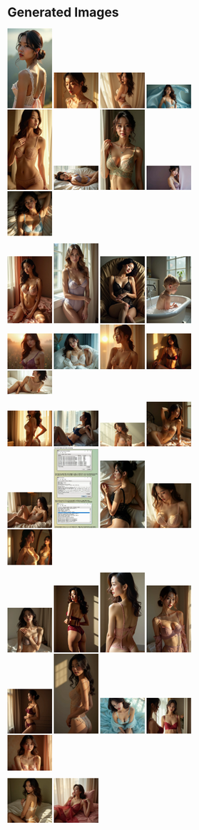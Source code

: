 # Generated Images



<img src="2025_07_18_01.webp" width="100"/> <img src="2025_07_18_02.webp" width="100"/> <img src="2025_07_18_03.webp" width="100"/> <img src="2025_07_18_04.webp" width="100"/> <img src="2025_07_18_05.webp" width="100"/> <img src="2025_07_18_06.webp" width="100"/> <img src="2025_07_18_07.webp" width="100"/> <img src="2025_07_18_08.webp" width="100"/> <img src="2025_07_18_09.webp" width="100"/>

<img src="2025_07_18_10.webp" width="100"/> <img src="2025_07_18_11.webp" width="100"/> <img src="2025_07_18_12.webp" width="100"/> <img src="2025_07_18_13.webp" width="100"/> <img src="2025_07_18_14.webp" width="100"/> <img src="2025_07_18_15.webp" width="100"/> <img src="2025_07_18_16.webp" width="100"/> <img src="2025_07_18_17.webp" width="100"/> <img src="2025_07_18_18.webp" width="100"/>

<img src="2025_07_18_19.webp" width="100"/> <img src="2025_07_18_20.webp" width="100"/> <img src="2025_07_18_21.webp" width="100"/> <img src="2025_07_18_22.webp" width="100"/> <img src="2025_07_18_23.webp" width="100"/> <img src="2025_07_18_24.webp" width="100"/> <img src="2025_07_18_25.webp" width="100"/> <img src="2025_07_18_26.webp" width="100"/> <img src="2025_07_18_27.webp" width="100"/>

<img src="2025_07_18_28.webp" width="100"/> <img src="2025_07_18_29.webp" width="100"/> <img src="2025_07_18_30.webp" width="100"/> <img src="2025_07_18_31.webp" width="100"/> <img src="2025_07_18_32.webp" width="100"/> <img src="2025_07_18_33.webp" width="100"/> <img src="2025_07_18_34.webp" width="100"/> <img src="2025_07_18_35.webp" width="100"/> <img src="2025_07_18_36.webp" width="100"/>

<img src="2025_07_18_37.webp" width="100"/> <img src="2025_07_18_38.webp" width="100"/>